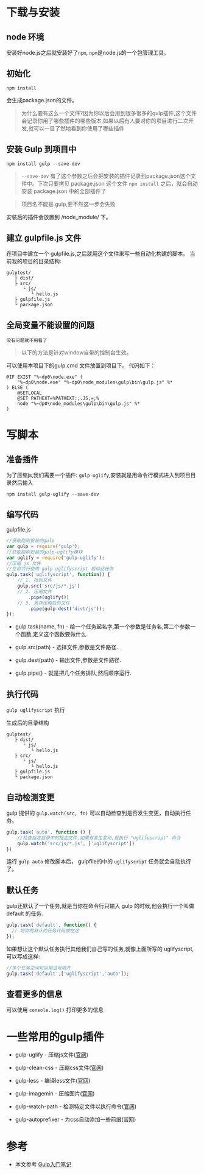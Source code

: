 # 下载与安装
## node 环境
安装好node.js之后就安装好了`npm`, `npm`是node.js的一个包管理工具。

## 初始化
```
npm install
```
会生成package.json的文件。
> 为什么要有这么一个文件?因为你以后会用到很多很多的gulp插件,这个文件会记录你用了哪些插件的哪些版本,如果以后有人要对你的项目进行二次开发,就可以一目了然地看到你使用了哪些插件

## 安装 Gulp 到项目中
```
npm install gulp --save-dev
```
> `--save-dev` 有了这个参数之后会把安装的插件记录到package.json这个文件中。下次只要拷贝 package.json 这个文件 `npm install` 之后，就会自动安装 package.json 中的全部插件了

> 项目名不能是 gulp,要不然这一步会失败

安装后的插件会放置到 /node_module/ 下。

## 建立 gulpfile.js 文件
在项目中建立一个 gulpfile.js,之后就用这个文件来写一些自动化构建的脚本。
当前我的项目的目录结构:
```
gulptest/
   ├ dist/
   ├ src/
      └ js/
         └ hello.js
   ├ gulpfile.js
   └ package.json
```
## 全局变量不能设置的问题
`没有问题就不用看了`
> 以下的方法是针对window自带的控制台生效。

可以使用本项目下的gulp.cmd 文件放置到项目下。
代码如下：
```
@IF EXIST "%~dp0\node.exe" (
	"%~dp0\node.exe" "%~dp0\node_modules\gulp\bin\gulp.js" %*
) ELSE (
	@SETLOCAL
	@SET PATHEXT=%PATHEXT:;.JS;=;%
	node "%~dp0\node_modules\gulp\bin\gulp.js" %*
)
```

# 写脚本
## 准备插件
为了压缩js,我们需要一个插件: `gulp-uglify`,安装就是用命令行模式进入到项目目录然后输入
```
npm install gulp-uglify --save-dev
```

## 编写代码
gulpfile.js
``` javascript
//获取刚刚安装的gulp
var gulp = require('gulp');
//获取刚刚安装的gulp-uglify模块
var uglify = require('gulp-uglify');
//压缩 js 文件
//在命令行使用 gulp uglifyscript 启动此任务
gulp.task('uglifyscript', function() {
    // 1. 找到文件
    gulp.src('src/js/*.js')
    // 2. 压缩文件
        .pipe(uglify())
    // 3. 另存压缩后的文件
        .pipe(gulp.dest('dist/js'));
});
```

- gulp.task(name, fn) - 给一个任务起名字,第一个参数是任务名,第二个参数一个函数,定义这个函数要做什么.

- gulp.src(path) - 选择文件,参数是文件路径.

- gulp.dest(path) - 输出文件,参数是文件路径.

- gulp.pipe() - 就是把几个任务排队,然后顺序运行.

## 执行代码
`gulp uglifyscript` 执行

生成后的目录结构
```
gulptest/
   ├ dist/
      └ js/
         └ hello.js
   ├ src/
      └ js/
         └ hello.js
   ├ gulpfile.js
   └ package.json
```

## 自动检测变更
gulp 提供的 `gulp.watch(src, fn)` 可以自动检查到是否发生变更，自动执行任务。

``` javascript
gulp.task('auto', function () {
    //检查指定目录中的指定文件,如果有发生变动,就执行 "uglifyscript" 命令
    gulp.watch('src/js/*.js', ['uglifyscript'])
})
```
运行 `gulp auto` 修改脚本后， gulpfile的中的 `uglifyscript` 任务就会自动执行了。

## 默认任务
gulp还默认了一个任务,就是当你在命令行只输入 gulp 的时候,他会执行一个叫做 default 的任务.
``` javascript
gulp.task('default', function() {
  // 将你的默认的任务代码放在这
});
```

如果想让这个默认任务执行其他我们自己写的任务,就像上面所写的 uglifyscript,可以写成这样:

``` javascript
//多个任务之间可以用逗号隔开
gulp.task('default',['uglifyscript','auto']);
```

## 查看更多的信息
可以使用 `console.log()` 打印更多的信息

# 一些常用的gulp插件
- gulp-uglify - 压缩js文件([官网](https://github.com/terinjokes/gulp-uglify))

- gulp-clean-css - 压缩css文件([官网](https://github.com/scniro/gulp-clean-css))

- gulp-less - 编译less文件([官网](https://github.com/plus3network/gulp-less))

- gulp-imagemin - 压缩图片([官网](https://github.com/sindresorhus/gulp-imagemin))

- gulp-watch-path - 检测特定文件以执行命令([官网](https://github.com/nimojs/gulp-watch-path))

- gulp-autoprefixer - 为css自动添加一些前缀([官网](https://github.com/sindresorhus/gulp-autoprefixer))



# 参考
- 本文参考 [Gulp入门笔记](http://trickyedecay.me/archives/8/) 